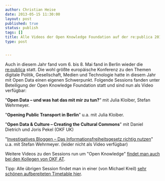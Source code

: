 ```yaml
---
author: Christian Heise
date: 2013-05-15 11:30:00
layout: post
published: true
status: publish
tags: []
title: Alle Videos der Open Knowledge Foundation auf der re:publica 2013
type: post


---
```


Auch in diesem Jahr fand vom 6. bis 8. Mai fand in Berlin wieder die [re:publica](http://www.re-publica.de/) statt. Die wohl größte europäische Konferenz zu den Themen digitale Politik, Gesellschaft, Medien und Technologie hatte in diesem Jahr mit Open Data einen eigenen Schwerpunkt. Folgende Sessions fanden unter Beteiligung der Open Knowledge Foundation statt und sind nun als Video verfügbar:

"**Open Data – und was hat das mit mir zu tun?**" mit Julia Kloiber, Stefan Wehrmeyer.  


"**Opening Public Transport in Berlin**" u.a. mit Julia Kloiber.  


"**Open Data & Culture – Creating the Cultural Commons**" mit Daniel Dietrich und Joris Pekel (OKF UK)  


"[Investigatives Bloggen – Das Informationsfreiheitsgesetz richtig nutzen](http://www.re-publica.de/sessions/investigatives-bloggen-informationsfreiheitsgesetz-richtig-nutzen)" u.a. mit Stefan Wehrmeyer. (leider nicht als Video verfügbar)

Weitere Videos zu den Sessions run um "Open Knowledge" [findet man auch bei den Kollegen von OKF AT](http://okfn.at/2013/05/11/open-ruckblick-zur-republica-2013/). 

Tipp: Alle übrigen Session findet man in einer (von Michael Kreil) [sehr schönen aufbereiteten Timetable hier](http://michaelkreil.github.io/republicavideos/).
